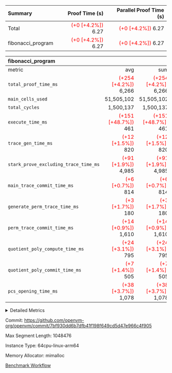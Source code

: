 | Summary | Proof Time (s) | Parallel Proof Time (s) |
|:---|---:|---:|
| Total | <span style='color: red'>(+0 [+4.2%])</span> 6.27 | <span style='color: red'>(+0 [+4.2%])</span> 6.27 |
| fibonacci_program | <span style='color: red'>(+0 [+4.2%])</span> 6.27 | <span style='color: red'>(+0 [+4.2%])</span> 6.27 |


| fibonacci_program |||||
|:---|---:|---:|---:|---:|
|metric|avg|sum|max|min|
| `total_proof_time_ms ` | <span style='color: red'>(+254 [+4.2%])</span> 6,266 | <span style='color: red'>(+254 [+4.2%])</span> 6,266 | <span style='color: red'>(+254 [+4.2%])</span> 6,266 | <span style='color: red'>(+254 [+4.2%])</span> 6,266 |
| `main_cells_used     ` |  51,505,102 |  51,505,102 |  51,505,102 |  51,505,102 |
| `total_cycles        ` |  1,500,137 |  1,500,137 |  1,500,137 |  1,500,137 |
| `execute_time_ms     ` | <span style='color: red'>(+151 [+48.7%])</span> 461 | <span style='color: red'>(+151 [+48.7%])</span> 461 | <span style='color: red'>(+151 [+48.7%])</span> 461 | <span style='color: red'>(+151 [+48.7%])</span> 461 |
| `trace_gen_time_ms   ` | <span style='color: red'>(+12 [+1.5%])</span> 820 | <span style='color: red'>(+12 [+1.5%])</span> 820 | <span style='color: red'>(+12 [+1.5%])</span> 820 | <span style='color: red'>(+12 [+1.5%])</span> 820 |
| `stark_prove_excluding_trace_time_ms` | <span style='color: red'>(+91 [+1.9%])</span> 4,985 | <span style='color: red'>(+91 [+1.9%])</span> 4,985 | <span style='color: red'>(+91 [+1.9%])</span> 4,985 | <span style='color: red'>(+91 [+1.9%])</span> 4,985 |
| `main_trace_commit_time_ms` | <span style='color: red'>(+6 [+0.7%])</span> 814 | <span style='color: red'>(+6 [+0.7%])</span> 814 | <span style='color: red'>(+6 [+0.7%])</span> 814 | <span style='color: red'>(+6 [+0.7%])</span> 814 |
| `generate_perm_trace_time_ms` | <span style='color: red'>(+3 [+1.7%])</span> 180 | <span style='color: red'>(+3 [+1.7%])</span> 180 | <span style='color: red'>(+3 [+1.7%])</span> 180 | <span style='color: red'>(+3 [+1.7%])</span> 180 |
| `perm_trace_commit_time_ms` | <span style='color: red'>(+14 [+0.9%])</span> 1,610 | <span style='color: red'>(+14 [+0.9%])</span> 1,610 | <span style='color: red'>(+14 [+0.9%])</span> 1,610 | <span style='color: red'>(+14 [+0.9%])</span> 1,610 |
| `quotient_poly_compute_time_ms` | <span style='color: red'>(+24 [+3.1%])</span> 795 | <span style='color: red'>(+24 [+3.1%])</span> 795 | <span style='color: red'>(+24 [+3.1%])</span> 795 | <span style='color: red'>(+24 [+3.1%])</span> 795 |
| `quotient_poly_commit_time_ms` | <span style='color: red'>(+7 [+1.4%])</span> 505 | <span style='color: red'>(+7 [+1.4%])</span> 505 | <span style='color: red'>(+7 [+1.4%])</span> 505 | <span style='color: red'>(+7 [+1.4%])</span> 505 |
| `pcs_opening_time_ms ` | <span style='color: red'>(+38 [+3.7%])</span> 1,078 | <span style='color: red'>(+38 [+3.7%])</span> 1,078 | <span style='color: red'>(+38 [+3.7%])</span> 1,078 | <span style='color: red'>(+38 [+3.7%])</span> 1,078 |



<details>
<summary>Detailed Metrics</summary>

| group | num_segments | keygen_time_ms | commit_exe_time_ms |
| --- | --- | --- | --- |
| fibonacci_program | 1 | 341 | 5 | 

| group | air_name | quotient_deg | interactions | constraints |
| --- | --- | --- | --- | --- |
| fibonacci_program | AccessAdapterAir<16> | 2 | 5 | 14 | 
| fibonacci_program | AccessAdapterAir<2> | 2 | 5 | 14 | 
| fibonacci_program | AccessAdapterAir<32> | 2 | 5 | 14 | 
| fibonacci_program | AccessAdapterAir<4> | 2 | 5 | 14 | 
| fibonacci_program | AccessAdapterAir<64> | 2 | 5 | 14 | 
| fibonacci_program | AccessAdapterAir<8> | 2 | 5 | 14 | 
| fibonacci_program | BitwiseOperationLookupAir<8> | 2 | 2 | 4 | 
| fibonacci_program | MemoryMerkleAir<8> | 2 | 4 | 40 | 
| fibonacci_program | PersistentBoundaryAir<8> | 2 | 3 | 6 | 
| fibonacci_program | PhantomAir | 2 | 3 | 5 | 
| fibonacci_program | Poseidon2PeripheryAir<BabyBearParameters>, 1> | 2 | 1 | 286 | 
| fibonacci_program | ProgramAir | 1 | 1 | 4 | 
| fibonacci_program | RangeTupleCheckerAir<2> | 1 | 1 | 4 | 
| fibonacci_program | VariableRangeCheckerAir | 1 | 1 | 4 | 
| fibonacci_program | VmAirWrapper<Rv32BaseAluAdapterAir, BaseAluCoreAir<4, 8> | 2 | 19 | 43 | 
| fibonacci_program | VmAirWrapper<Rv32BaseAluAdapterAir, LessThanCoreAir<4, 8> | 2 | 17 | 39 | 
| fibonacci_program | VmAirWrapper<Rv32BaseAluAdapterAir, ShiftCoreAir<4, 8> | 2 | 23 | 90 | 
| fibonacci_program | VmAirWrapper<Rv32BranchAdapterAir, BranchEqualCoreAir<4> | 2 | 11 | 25 | 
| fibonacci_program | VmAirWrapper<Rv32BranchAdapterAir, BranchLessThanCoreAir<4, 8> | 2 | 13 | 41 | 
| fibonacci_program | VmAirWrapper<Rv32CondRdWriteAdapterAir, Rv32JalLuiCoreAir> | 2 | 10 | 22 | 
| fibonacci_program | VmAirWrapper<Rv32HintStoreAdapterAir, Rv32HintStoreCoreAir> | 2 | 15 | 17 | 
| fibonacci_program | VmAirWrapper<Rv32JalrAdapterAir, Rv32JalrCoreAir> | 2 | 16 | 20 | 
| fibonacci_program | VmAirWrapper<Rv32LoadStoreAdapterAir, LoadSignExtendCoreAir<4, 8> | 2 | 18 | 33 | 
| fibonacci_program | VmAirWrapper<Rv32LoadStoreAdapterAir, LoadStoreCoreAir<4> | 2 | 17 | 38 | 
| fibonacci_program | VmAirWrapper<Rv32MultAdapterAir, DivRemCoreAir<4, 8> | 2 | 25 | 88 | 
| fibonacci_program | VmAirWrapper<Rv32MultAdapterAir, MulHCoreAir<4, 8> | 2 | 24 | 38 | 
| fibonacci_program | VmAirWrapper<Rv32MultAdapterAir, MultiplicationCoreAir<4, 8> | 2 | 19 | 26 | 
| fibonacci_program | VmAirWrapper<Rv32RdWriteAdapterAir, Rv32AuipcCoreAir> | 2 | 11 | 15 | 
| fibonacci_program | VmConnectorAir | 2 | 3 | 9 | 

| group | air_name | segment | rows | prep_cols | perm_cols | main_cols | cells |
| --- | --- | --- | --- | --- | --- | --- | --- |
| fibonacci_program | AccessAdapterAir<8> | 0 | 64 |  | 24 | 17 | 2,624 | 
| fibonacci_program | BitwiseOperationLookupAir<8> | 0 | 65,536 | 3 | 8 | 2 | 655,360 | 
| fibonacci_program | MemoryMerkleAir<8> | 0 | 512 |  | 20 | 32 | 26,624 | 
| fibonacci_program | PersistentBoundaryAir<8> | 0 | 64 |  | 12 | 20 | 2,048 | 
| fibonacci_program | PhantomAir | 0 | 2 |  | 12 | 6 | 36 | 
| fibonacci_program | Poseidon2PeripheryAir<BabyBearParameters>, 1> | 0 | 256 |  | 8 | 300 | 78,848 | 
| fibonacci_program | ProgramAir | 0 | 4,096 |  | 8 | 10 | 73,728 | 
| fibonacci_program | RangeTupleCheckerAir<2> | 0 | 524,288 | 2 | 8 | 1 | 4,718,592 | 
| fibonacci_program | VariableRangeCheckerAir | 0 | 262,144 | 2 | 8 | 1 | 2,359,296 | 
| fibonacci_program | VmAirWrapper<Rv32BaseAluAdapterAir, BaseAluCoreAir<4, 8> | 0 | 1,048,576 |  | 80 | 36 | 121,634,816 | 
| fibonacci_program | VmAirWrapper<Rv32BaseAluAdapterAir, LessThanCoreAir<4, 8> | 0 | 524,288 |  | 40 | 37 | 40,370,176 | 
| fibonacci_program | VmAirWrapper<Rv32BaseAluAdapterAir, ShiftCoreAir<4, 8> | 0 | 2 |  | 52 | 53 | 210 | 
| fibonacci_program | VmAirWrapper<Rv32BranchAdapterAir, BranchEqualCoreAir<4> | 0 | 262,144 |  | 48 | 26 | 19,398,656 | 
| fibonacci_program | VmAirWrapper<Rv32BranchAdapterAir, BranchLessThanCoreAir<4, 8> | 0 | 8 |  | 56 | 32 | 704 | 
| fibonacci_program | VmAirWrapper<Rv32CondRdWriteAdapterAir, Rv32JalLuiCoreAir> | 0 | 131,072 |  | 44 | 18 | 8,126,464 | 
| fibonacci_program | VmAirWrapper<Rv32HintStoreAdapterAir, Rv32HintStoreCoreAir> | 0 | 4 |  | 36 | 26 | 248 | 
| fibonacci_program | VmAirWrapper<Rv32JalrAdapterAir, Rv32JalrCoreAir> | 0 | 16 |  | 36 | 28 | 1,024 | 
| fibonacci_program | VmAirWrapper<Rv32LoadStoreAdapterAir, LoadStoreCoreAir<4> | 0 | 32 |  | 72 | 40 | 3,584 | 
| fibonacci_program | VmAirWrapper<Rv32RdWriteAdapterAir, Rv32AuipcCoreAir> | 0 | 16 |  | 28 | 21 | 784 | 
| fibonacci_program | VmConnectorAir | 0 | 2 | 1 | 12 | 4 | 32 | 

| group | segment | trace_gen_time_ms | total_proof_time_ms | total_cycles | total_cells | stark_prove_excluding_trace_time_ms | quotient_poly_compute_time_ms | quotient_poly_commit_time_ms | perm_trace_commit_time_ms | pcs_opening_time_ms | main_trace_commit_time_ms | main_cells_used | generate_perm_trace_time_ms | execute_time_ms |
| --- | --- | --- | --- | --- | --- | --- | --- | --- | --- | --- | --- | --- | --- | --- |
| fibonacci_program | 0 | 820 | 6,266 | 1,500,137 | 197,453,854 | 4,985 | 795 | 505 | 1,610 | 1,078 | 814 | 51,505,102 | 180 | 461 | 

</details>


Commit: https://github.com/openvm-org/openvm/commit/7bf930dd6b7dfb41f198f649cd5d47e966c4f905

Max Segment Length: 1048476

Instance Type: 64cpu-linux-arm64

Memory Allocator: mimalloc

[Benchmark Workflow](https://github.com/openvm-org/openvm/actions/runs/12908326287)
